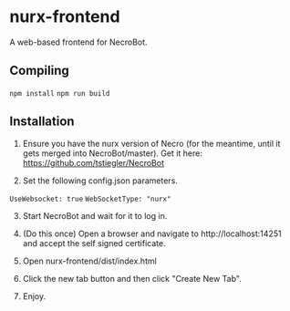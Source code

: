 # nurx-frontend
A web-based frontend for NecroBot.

## Compiling

`npm install`
`npm run build`

## Installation

1. Ensure you have the nurx version of Necro (for the meantime, until it gets merged into NecroBot/master). Get it here: https://github.com/tstiegler/NecroBot

2. Set the following config.json parameters.

`UseWebsocket: true`
`WebSocketType: "nurx"`

3. Start NecroBot and wait for it to log in.

4. (Do this once) Open a browser and navigate to http://localhost:14251 and accept the self signed certificate.

5. Open nurx-frontend/dist/index.html

6. Click the new tab button and then click "Create New Tab".

7. Enjoy. 